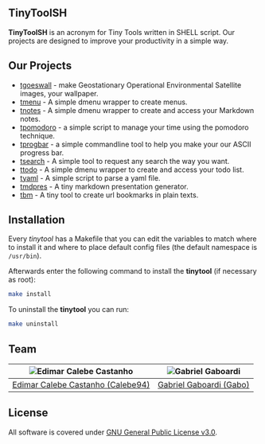 ## TinyToolSH

**TinyToolSH** is an acronym for Tiny Tools written in SHELL script.
Our projects are designed to improve your productivity in a simple way.

## Our Projects

* [tgoeswall](https://github.com/TinyToolSH/tgoeswall) - make Geostationary Operational Environmental Satellite images, your wallpaper.
* [tmenu](https://github.com/TinyToolSH/tmenu) - A simple dmenu wrapper to create menus.
* [tnotes](https://github.com/TinyToolSH/tnotes) - A simple dmenu wrapper to create and access your Markdown notes.
* [tpomodoro](https://github.com/TinyToolSH/tpomodoro) - a simple script to manage your time using the pomodoro technique.
* [tprogbar](https://github.com/TinyToolSH/tprogbar) - a simple commandline tool to help you make your our ASCII progress bar.
* [tsearch](https://github.com/TinyToolSH/tsearch) - A simple tool to request any search the way you want.
* [ttodo](https://github.com/TinyToolSH/ttodo) - A simple dmenu wrapper to create and access your todo list.
* [tyaml](https://github.com/TinyToolSH/tyaml) - A simple script to parse a yaml file.
* [tmdpres](https://github.com/TinyToolSH/tmdpres) - A tiny markdown presentation generator.
* [tbm](https://github.com/TinyToolSH/tbm) - A tiny tool to create url bookmarks in plain texts.

## Installation

Every *tinytool* has a Makefile that you can edit the variables to match where to install it and where to place default config files (the default namespace is `/usr/bin`).

Afterwards enter the following command to install the **tinytool** (if necessary as root):

```bash
make install
```

To uninstall the **tinytool** you can run:

```bash
make uninstall
```

## Team

| <img src="https://github.com/Calebe94.png?size=200" alt="Edimar Calebe Castanho"> | <img src="https://github.com/gbgabo.png?size=200" alt="Gabriel Gaboardi"> | 
|:---------------------------------------------------------------------------------:|:-------------------------------------------------------------------------:|
| [Edimar Calebe Castanho (Calebe94)](https://github.com/Calebe94)                  | [Gabriel Gaboardi (Gabo)](https://github.com/gbgabo)                      |

## License

All software is covered under [GNU General Public License v3.0](https://www.gnu.org/licenses/gpl-3.0.en.html).
